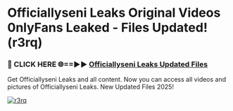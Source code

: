 # Officiallyseni Leaks Original Videos 0nlyFans Leaked - Files Updated! (r3rq)

<h3>🔴 CLICK HERE 🌐==►► <a href="https://tinyurl.com/2wckxsce" rel="nofollow">Officiallyseni Leaks Updated Files</a></h3>

Get Officiallyseni Leaks and all content. Now you can access all videos and pictures of Officiallyseni Leaks. New Updated Files 2025!

[![r3rq](https://i.imgur.com/AFduVYN.gif)](https://tinyurl.com/2wckxsce)
